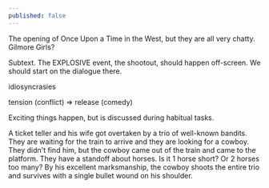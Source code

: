 ```yaml
---
published: false
---
```


The opening of Once Upon a Time in the West, but they are all very chatty. Gilmore Girls?

Subtext. The EXPLOSIVE event, the shootout, should happen off-screen. We should start on the dialogue there. 

idiosyncrasies

tension (conflict) ⇒ release (comedy)

Exciting things happen, but is discussed during habitual tasks.

A ticket teller and his wife got overtaken by a trio of well-known bandits. They are waiting for the train to arrive and they are looking for a cowboy. They didn't find him, but the cowboy came out of the train and came to the platform. They have a standoff about horses. Is it 1 horse short? Or 2 horses too many? By his excellent marksmanship, the cowboy shoots the entire trio and survives with a single bullet wound on his shoulder.